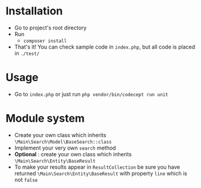 # Installation
* Go to project's root directory
* Run
    * `composer install`
* That's it! You can check sample code in `index.php`, but all code is placed in `./test/`

# Usage
* Go to `index.php` or just run `php vendor/bin/codecept run unit`

# Module system
* Create your own class which inherits `\Main\Search\Model\BaseSearch::class`
* Implement your very own `search` method
* **Optional** : create your own class which inherits `\Main\Search\Entity\BaseResult`
* To make your results appear in `ResultCollection` be sure you have returned `\Main\Search\Entity\BaseResult` with property `line` which is not `false`  